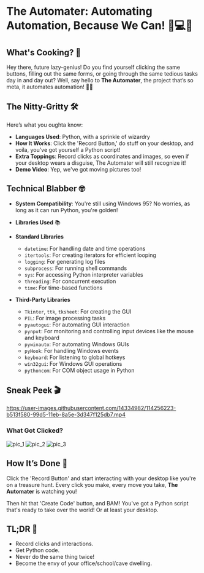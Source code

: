 # The Automater: Automating Automation, Because We Can! 🤖💻🎉

## What's Cooking? 🍳

Hey there, future lazy-genius! Do you find yourself clicking the same buttons, filling out the same forms, or going through the same tedious tasks day in and day out? Well, say hello to **The Automater**, the project that’s so meta, it automates automation! 🎩✨

## The Nitty-Gritty 🛠️

Here’s what you oughta know:

- **Languages Used**: Python, with a sprinkle of wizardry
- **How It Works**: Click the 'Record Button,' do stuff on your desktop, and voila, you've got yourself a Python script!
- **Extra Toppings**: Record clicks as coordinates and images, so even if your desktop wears a disguise, The Automater will still recognize it!
- **Demo Video**: Yep, we've got moving pictures too!

## Technical Blabber 🤓

- **System Compatibility**: You're still using Windows 95? No worries, as long as it can run Python, you're golden!

- **Libraries Used** 📚

- **Standard Libraries**
  - `datetime`: For handling date and time operations
  - `itertools`: For creating iterators for efficient looping
  - `logging`: For generating log files
  - `subprocess`: For running shell commands
  - `sys`: For accessing Python interpreter variables
  - `threading`: For concurrent execution
  - `time`: For time-based functions
  
- **Third-Party Libraries**
  - `Tkinter`, `ttk`, `tksheet`: For creating the GUI
  - `PIL`: For image processing tasks
  - `pyautogui`: For automating GUI interaction
  - `pynput`: For monitoring and controlling input devices like the mouse and keyboard
  - `pywinauto`: For automating Windows GUIs
  - `pyHook`: For handling Windows events
  - `keyboard`: For listening to global hotkeys
  - `win32gui`: For Windows GUI operations
  - `pythoncom`: For COM object usage in Python
## Sneak Peek 🎬

https://user-images.githubusercontent.com/14334982/114256223-b513f580-99d5-11eb-8a5e-3d347f125db7.mp4

### What Got Clicked?

![pic_1](https://user-images.githubusercontent.com/14334982/114256402-aaa62b80-99d6-11eb-87ea-c82a99876743.png)
![pic_2](https://user-images.githubusercontent.com/14334982/114256403-ab3ec200-99d6-11eb-8ad2-4c1d7b23898c.png)
![pic_3](https://user-images.githubusercontent.com/14334982/114256404-abd75880-99d6-11eb-8c04-0b2b1d0309a2.png)

## How It’s Done 🎩

Click the 'Record Button' and start interacting with your desktop like you're on a treasure hunt. Every click you make, every move you take, **The Automater** is watching you!

Then hit that 'Create Code' button, and BAM! You've got a Python script that's ready to take over the world! Or at least your desktop.


## TL;DR 🚀

- Record clicks and interactions.
- Get Python code.
- Never do the same thing twice!
- Become the envy of your office/school/cave dwelling.





